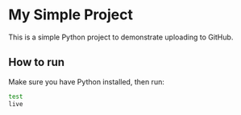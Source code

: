 # My Simple Project

This is a simple Python project to demonstrate uploading to GitHub.

## How to run

Make sure you have Python installed, then run:

```bash
test
live

